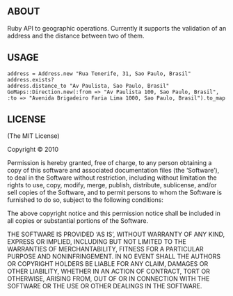 ## ABOUT

Ruby API to geographic operations. Currently it supports the validation of an address and the distance between two of them.

## USAGE

    address = Address.new "Rua Tenerife, 31, Sao Paulo, Brasil"
    address.exists?
    address.distance_to "Av Paulista, Sao Paulo, Brasil"
    GoMaps::Direction.new(:from => "Av Paulista 100, Sao Paulo, Brasil", :to => "Avenida Brigadeiro Faria Lima 1000, Sao Paulo, Brasil").to_map

## LICENSE

(The MIT License)

Copyright © 2010

Permission is hereby granted, free of charge, to any person obtaining
a copy of this software and associated documentation files (the
‘Software’), to deal in the Software without restriction, including
without limitation the rights to use, copy, modify, merge, publish,
distribute, sublicense, and/or sell copies of the Software, and to
permit persons to whom the Software is furnished to do so, subject to
the following conditions:

The above copyright notice and this permission notice shall be
included in all copies or substantial portions of the Software.

THE SOFTWARE IS PROVIDED ‘AS IS’, WITHOUT WARRANTY OF ANY KIND,
EXPRESS OR IMPLIED, INCLUDING BUT NOT LIMITED TO THE WARRANTIES OF
MERCHANTABILITY, FITNESS FOR A PARTICULAR PURPOSE AND NONINFRINGEMENT.
IN NO EVENT SHALL THE AUTHORS OR COPYRIGHT HOLDERS BE LIABLE FOR ANY
CLAIM, DAMAGES OR OTHER LIABILITY, WHETHER IN AN ACTION OF CONTRACT,
TORT OR OTHERWISE, ARISING FROM, OUT OF OR IN CONNECTION WITH THE
SOFTWARE OR THE USE OR OTHER DEALINGS IN THE SOFTWARE.
